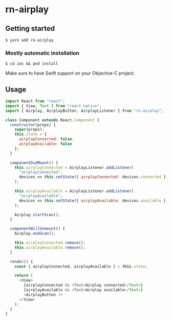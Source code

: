 # rn-airplay

## Getting started

`$ yarn add rn-airplay`

### Mostly automatic installation

`$ cd ios && pod install`

Make sure to have Swift support on your Objective-C project.

## Usage

```javascript
import React from "react";
import { View, Text } from "react-native";
import { Airplay, AirplayButton, AirplayListener } from "rn-airplay";

class Component extends React.Component {
  constructor(props) {
    super(props);
    this.state = {
      airplayConnected: false,
      airplayAvailable: false
    };
  }

  componentDidMount() {
    this.airplayConnected = AirplayListener.addListener(
      "airplayConnected",
      devices => this.setState({ airplayConnected: devices.connected })
    );

    this.airplayAvailable = AirplayListener.addListener(
      "airplayAvailable",
      devices => this.setState({ airplayAvailable: devices.available })
    );

    Airplay.startScan();
  }

  componentWillUnmount() {
    Airplay.endScan();

    this.airplayConnected.remove();
    this.airplayAvailable.remove();
  }

  render() {
    const { airplayConnected, airplayAvailable } = this.state;

    return (
      <View>
        {airplayConnected && <Text>Airplay connected</Text>}
        {airplayAvailable && <Text>Airplay available</Text>}
        <AirplayButton />
      </View>
    );
  }
}
```
